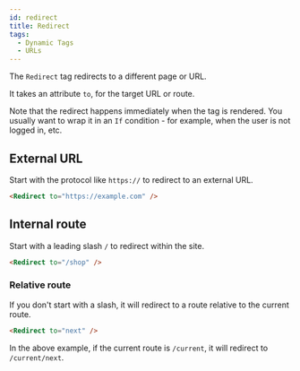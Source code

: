 ```yaml
---
id: redirect
title: Redirect
tags:
  - Dynamic Tags
  - URLs
---
```

The `Redirect` tag redirects to a different page or URL.

It takes an attribute `to`, for the target URL or route.

Note that the redirect happens immediately when the tag is rendered. You usually want to wrap it in an `If` condition - for example, when the user is not logged in, etc.

## External URL

Start with the protocol like `https://` to redirect to an external URL.

```html
<Redirect to="https://example.com" />
```

## Internal route

Start with a leading slash `/` to redirect within the site.

```html
<Redirect to="/shop" />
```

### Relative route

If you don't start with a slash, it will redirect to a route relative to the current route.

```html
<Redirect to="next" />
```

In the above example, if the current route is `/current`, it will redirect to `/current/next`.